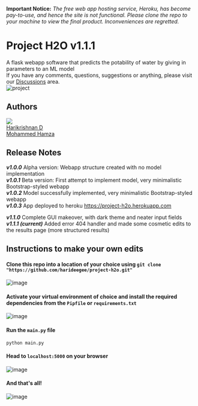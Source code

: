 **Important Notice:** _The free web app hosting service, Heroku, has become pay-to-use, and hence the site is not functional. Please clone the repo to your machine to view the final product. Inconveniences are regretted._

# Project H2O v1.1.1
A flask webapp software that predicts the potability of water by giving in parameters to an ML model <br>
If you have any comments, questions, suggestions or anything, please visit our <a href="https://github.com/harideegee/project-h2o/discussions">Discussions</a> area.<br>
![project](https://user-images.githubusercontent.com/82701406/202190644-18b3b91f-7c43-42e7-95d0-398ee4b68a99.jpg)

## Authors
<a href="https://github.com/harideegee/project-h2o/graphs/contributors">
  <img src="https://contrib.rocks/image?repo=harideegee/project-h2o" />
</a><br>
<a href="https://github.com/harideegee">Harikrishnan D</a>
<br>
<a href="https://github.com/Hamza08dev">Mohammed Hamza</a>
<br>

## Release Notes

_**v1.0.0**_ Alpha version: Webapp structure created with no model implementation <br>
_**v1.0.1**_ Beta version: First attempt to implement model, very minimalistic Bootstrap-styled webapp <br>
_**v1.0.2**_ Model successfully implemented, very minimalistic Bootstrap-styled webapp<br>
_**v1.0.3**_ App deployed to heroku <a href="https://project-h2o.herokuapp.com">https://project-h2o.herokuapp.com</a> <br>

**_v1.1.0_** Complete GUI makeover, with dark theme and neater input fields<br>
**_v1.1.1 (current)_** Added error 404 handler and made some cosmetic edits to the results page (more structured results)<br>

## Instructions to make your own edits
#### Clone this repo into a location of your choice using `git clone "https://github.com/harideegee/project-h2o.git"`
![image](https://user-images.githubusercontent.com/82701406/200842627-cc23c5e9-1fb1-4604-8487-e1b4160b79c8.png)
#### Activate your virtual environment of choice and install the required dependencies from the `Pipfile` or `requirements.txt`
![image](https://user-images.githubusercontent.com/82701406/200843049-2557a726-0cbc-4541-9e04-28bbf2352e09.png)
#### Run the `main.py` file
```
python main.py
```
#### Head to `localhost:5000` on your browser
![image](https://user-images.githubusercontent.com/82701406/200843696-91446aea-060a-4643-bfc7-75530434ab84.png)
#### And that's all!
![image](https://user-images.githubusercontent.com/82701406/200992323-148cd092-ad72-4128-a047-41d8adc8a5b2.png)
